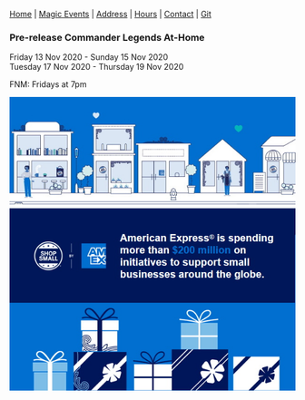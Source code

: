 [Home](index.md) |
[Magic Events](bcsmtgeve.md) |
[Address](bcsaddr.md) | 
[Hours](bcshrs.md) | 
[Contact](bcscon.md) |
[Git](bcsgit.md)

### Pre-release Commander Legends At-Home   
Friday 13 Nov 2020 - Sunday 15 Nov 2020   
Tuesday 17 Nov 2020 - Thursday 19 Nov 2020   

FNM: Fridays at 7pm
   
[![ShopSmall AmEx Ad](2020socialPost3.jpg)](http://shopsmall.com/)
